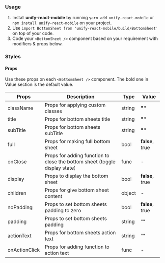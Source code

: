 ### Usage

1. Install **unify-react-mobile** by running `yarn add unify-react-mobile` or `npm install unify-react-mobile` on your project.
2. Use `import BottomSheet from 'unify-react-mobile/build/BottomSheet'` on top of your code.
3. Code your `<BottomSheet />` component based on your requirement with modifiers & props below.



### Styles

#### Props

Use these props on each `<BottomSheet />` component. The bold one in Value section is the default value.

| Props            | Description                         | Type            | Value
|---------------------|----------------------------------|-----------------|---------------------|
| className   | Props for applying custom classes   | string            | **""**
| title   | Props for bottom sheets title   | string            | **""**
| subTitle  | Props for bottom sheets subTitle  | string            | **""**
| full   | Props for making full bottom sheet   | bool            | **false**, true
| onClose   | Props for adding function to close the bottom sheet (toggle display state)   | func            | -
| display   | Props to display the bottom sheet   | bool            | **false**, true
| children   | Props for give bottom sheet content   | object            | -
| noPadding        | Props to set bottom sheets padding to zero     | bool             | **false**, true
| padding          | Props to set bottom sheets padding    | string            | ""
| actionText       | Props for bottom sheets action text  | string         | ""
| onActionClick    | Props for adding function to action text | func         | -
